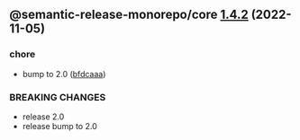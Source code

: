 ## @semantic-release-monorepo/core [1.4.2](https://github.com/bubkoo/semantic-release-monorepo/compare/@semantic-release-monorepo/core@1.4.1...@semantic-release-monorepo/core@1.4.2) (2022-11-05)


### chore

* bump to 2.0 ([bfdcaaa](https://github.com/bubkoo/semantic-release-monorepo/commit/bfdcaaa151d42dc51b75a40b2a2926abc9e39553))


### BREAKING CHANGES

* release 2.0
* release bump to 2.0
